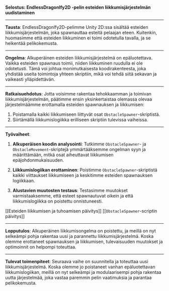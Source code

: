**Selostus: EndlessDragonlfy2D -pelin esteiden liikkumisjärjestelmän uudistaminen**

---

**Tausta**:
EndlessDragonlfy2D-pelimme Unity 2D:ssa sisältää esteiden liikkumisjärjestelmän, joka spawnauttaa esteitä pelaajan eteen. Kuitenkin, huomasimme että esteiden liikkuminen ei toimi odotetulla tavalla, ja se heikentää pelikokemusta.

---

**Ongelma**:
Alkuperäinen esteiden liikkumisjärjestelmä on epäluotettava. Vaikka esteiden spawnaus toimii, niiden liikkuminen ruudulla ei ole odotetusti. Tämä voi johtua monimutkaisesta koodirakenteesta, joka yhdistää useita toimintoja yhteen skriptiin, mikä voi tehdä siitä sekavan ja vaikeasti ylläpidettävän.

---

**Ratkaisuehdotus**:
Jotta voisimme rakentaa tehokkaamman ja toimivan liikkumisjärjestelmän, päätimme ensin yksinkertaistaa olemassa olevaa järjestelmäämme erottamalla esteiden spawnauksen ja liikkumisen:

1. Poistamalla kaikki liikkumiseen liittyvät osat `ObstacleSpawner`-skriptistä.
2. Siirtämällä liikkumislogiikka erilliseen skriptiin tulevissa vaiheissa.

---

**Työvaiheet**:

1. **Alkuperäisen koodin analysointi**:
   Tutkimme `ObstacleSpawner`- ja `ObstacleMovement`-skriptejä ymmärtääksemme ongelman syyn ja määrittämään, mitkä osat aiheuttavat liikkumisen epäjohdonmukaisuuden.

2. **Liikkumislogiikan erottaminen**:
   Poistimme `ObstacleSpawner`-skriptistä kaikki viittaukset liikkumiseen ja keskitimme esteiden spawnauksen logiikkaan.

3. **Alustavien muutosten testaus**:
   Testasimme muutokset varmistaaksemme, että esteet spawnautuvat oikein ja että liikkumislogiikka on poistettu onnistuneesti.
   
[[Esteiden liikkumisen ja tuhoamisen päivitys]]
[[`ObstacleSpawner`-scriptin päivitys]]

---

**Lopputulos**:
Alkuperäinen liikkumisongelma on poistettu, ja meillä on nyt selkeämpi pohja rakentaa uusi ja parannettu liikkumisjärjestelmä. Koska olemme erottaneet spawnauksen ja liikkumisen, tulevaisuuden muutokset ja optimoinnit on helpompi toteuttaa.

---

**Tulevat toimenpiteet**:
Seuraava vaihe on suunnitella ja toteuttaa uusi liikkumisjärjestelmä. Koska olemme jo poistaneet vanhan epäluotettavan liikkumislogiikan, meillä on nyt selkeämpi ja modulaarisempi pohja rakentaa uutta järjestelmää, joka vastaa paremmin pelin vaatimuksia ja parantaa pelikokemusta.

